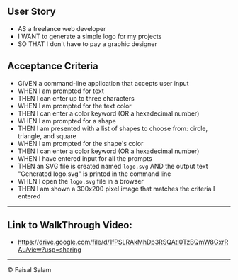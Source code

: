 ## User Story
* AS a freelance web developer
* I WANT to generate a simple logo for my projects
* SO THAT I don't have to pay a graphic designer

## Acceptance Criteria

* GIVEN a command-line application that accepts user input
* WHEN I am prompted for text
* THEN I can enter up to three characters
* WHEN I am prompted for the text color
* THEN I can enter a color keyword (OR a hexadecimal number)
* WHEN I am prompted for a shape
* THEN I am presented with a list of shapes to choose from: circle, triangle, and square
* WHEN I am prompted for the shape's color
* THEN I can enter a color keyword (OR a hexadecimal number)
* WHEN I have entered input for all the prompts
* THEN an SVG file is created named `logo.svg`
AND the output text "Generated logo.svg" is printed in the command line
* WHEN I open the `logo.svg` file in a browser
* THEN I am shown a 300x200 pixel image that matches the criteria I entered
---

## Link to WalkThrough Video: 
* https://drive.google.com/file/d/1fPSLRAkMhDp3RSQAtl0TzBQmW8GxrRAu/view?usp=sharing


---

© Faisal Salam
